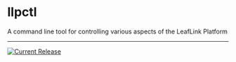 # llpctl

A command line tool for controlling various aspects of the LeafLink Platform

---

[![Current Release](https://img.shields.io/badge/release-0.1.0-1eb0fc.svg)](https://github.com/leeaflink/llpctl/releases/tag/0.1.0)
